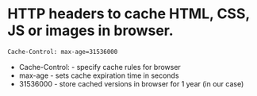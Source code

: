 # HTTP headers to cache HTML, CSS, JS or images in browser.

```bash
Cache-Control: max-age=31536000
```

- Cache-Control: - specify cache rules for browser
- max-age - sets cache expiration time in seconds
- 31536000 - store cached versions in browser for 1 year (in our case)
